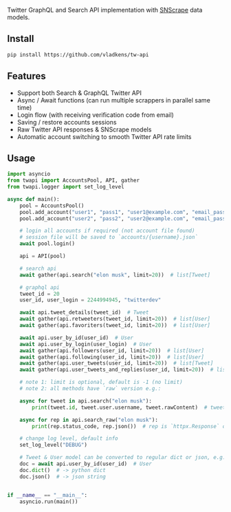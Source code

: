 Twitter GraphQL and Search API implementation with [SNScrape](https://github.com/JustAnotherArchivist/snscrape) data models.

## Install

```bash
pip install https://github.com/vladkens/tw-api
```

## Features
- Support both Search & GraphQL Twitter API
- Async / Await functions (can run multiple scrappers in parallel same time)
- Login flow (with receiving verification code from email)
- Saving / restore accounts sessions
- Raw Twitter API responses & SNScrape models
- Automatic account switching to smooth Twitter API rate limits

## Usage

```python
import asyncio
from twapi import AccountsPool, API, gather
from twapi.logger import set_log_level

async def main():
    pool = AccountsPool()
    pool.add_account("user1", "pass1", "user1@example.com", "email_pass1")
    pool.add_account("user2", "pass2", "user2@example.com", "email_pass2")

    # login all accounts if required (not account file found)
    # session file will be saved to `accounts/{username}.json`
    await pool.login()

    api = API(pool)

    # search api
    await gather(api.search("elon musk", limit=20))  # list[Tweet]

    # graphql api
    tweet_id = 20
    user_id, user_login = 2244994945, "twitterdev"

    await api.tweet_details(tweet_id)  # Tweet
    await gather(api.retweeters(tweet_id, limit=20))  # list[User]
    await gather(api.favoriters(tweet_id, limit=20))  # list[User]

    await api.user_by_id(user_id)  # User
    await api.user_by_login(user_login)  # User
    await gather(api.followers(user_id, limit=20))  # list[User]
    await gather(api.following(user_id, limit=20))  # list[User]
    await gather(api.user_tweets(user_id, limit=20))  # list[Tweet]
    await gather(api.user_tweets_and_replies(user_id, limit=20))  # list[Tweet]

    # note 1: limit is optional, default is -1 (no limit)
    # note 2: all methods have `raw` version e.g.:

    async for tweet in api.search("elon musk"):
        print(tweet.id, tweet.user.username, tweet.rawContent)  # tweet is `Tweet` object

    async for rep in api.search_raw("elon musk"):
        print(rep.status_code, rep.json())  # rep is `httpx.Response` object

    # change log level, default info
    set_log_level("DEBUG")

    # Tweet & User model can be converted to regular dict or json, e.g.:
    doc = await api.user_by_id(user_id)  # User
    doc.dict()  # -> python dict
    doc.json()  # -> json string


if __name__ == "__main__":
    asyncio.run(main())
```

